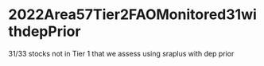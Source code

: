 # 2022Area57Tier2FAOMonitored31withdepPrior
31/33 stocks not in Tier 1 that we assess using sraplus with dep prior
